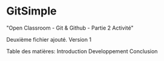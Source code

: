 # GitSimple
"Open Classroom - Git & Github - Partie 2 Activité"

Deuxième fichier ajouté. Version 1

Table des matières:
	Introduction
	Developpement
	Conclusion
